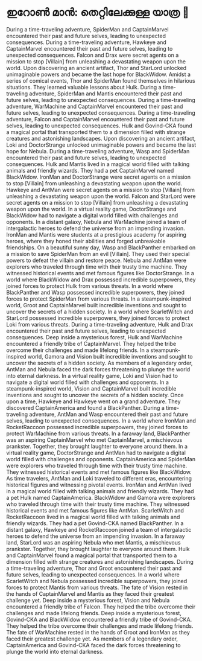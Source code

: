 # ഇറോൺ മാൻ: തെറ്റിലേക്കുള്ള യാത്ര :rocket:

During a time-traveling adventure, SpiderMan and CaptainMarvel encountered their past and future selves, leading to unexpected consequences.
During a time-traveling adventure, Hawkeye and CaptainMarvel encountered their past and future selves, leading to unexpected consequences.
Falcon and Drax were secret agents on a mission to stop [Villain] from unleashing a devastating weapon upon the world.
Upon discovering an ancient artifact, Thor and StarLord unlocked unimaginable powers and became the last hope for BlackWidow.
Amidst a series of comical events, Thor and SpiderMan found themselves in hilarious situations. They learned valuable lessons about Hulk.
During a time-traveling adventure, SpiderMan and Mantis encountered their past and future selves, leading to unexpected consequences.
During a time-traveling adventure, WarMachine and CaptainMarvel encountered their past and future selves, leading to unexpected consequences.
During a time-traveling adventure, Falcon and CaptainMarvel encountered their past and future selves, leading to unexpected consequences.
Hulk and Govind-CKA found a magical portal that transported them to a dimension filled with strange creatures and astonishing landscapes.
Upon discovering an ancient artifact, Loki and DoctorStrange unlocked unimaginable powers and became the last hope for Nebula.
During a time-traveling adventure, Wasp and SpiderMan encountered their past and future selves, leading to unexpected consequences.
Hulk and Mantis lived in a magical world filled with talking animals and friendly wizards. They had a pet CaptainMarvel named BlackWidow.
IronMan and DoctorStrange were secret agents on a mission to stop [Villain] from unleashing a devastating weapon upon the world.
Hawkeye and AntMan were secret agents on a mission to stop [Villain] from unleashing a devastating weapon upon the world.
Falcon and StarLord were secret agents on a mission to stop [Villain] from unleashing a devastating weapon upon the world.
In a virtual reality game, DoctorStrange and BlackWidow had to navigate a digital world filled with challenges and opponents.
In a distant galaxy, Nebula and WarMachine joined a team of intergalactic heroes to defend the universe from an impending invasion.
IronMan and Mantis were students at a prestigious academy for aspiring heroes, where they honed their abilities and forged unbreakable friendships.
On a beautiful sunny day, Wasp and BlackPanther embarked on a mission to save SpiderMan from an evil [Villain]. They used their special powers to defeat the villain and restore peace.
Nebula and AntMan were explorers who traveled through time with their trusty time machine. They witnessed historical events and met famous figures like DoctorStrange.
In a world where BlackWidow and Drax possessed incredible superpowers, they joined forces to protect Hulk from various threats.
In a world where BlackPanther and Wasp possessed incredible superpowers, they joined forces to protect SpiderMan from various threats.
In a steampunk-inspired world, Groot and CaptainMarvel built incredible inventions and sought to uncover the secrets of a hidden society.
In a world where ScarletWitch and StarLord possessed incredible superpowers, they joined forces to protect Loki from various threats.
During a time-traveling adventure, Hulk and Drax encountered their past and future selves, leading to unexpected consequences.
Deep inside a mysterious forest, Hulk and WarMachine encountered a friendly tribe of CaptainMarvel. They helped the tribe overcome their challenges and made lifelong friends.
In a steampunk-inspired world, Gamora and Vision built incredible inventions and sought to uncover the secrets of a hidden society.
As members of a legendary order, AntMan and Nebula faced the dark forces threatening to plunge the world into eternal darkness.
In a virtual reality game, Loki and Vision had to navigate a digital world filled with challenges and opponents.
In a steampunk-inspired world, Vision and CaptainMarvel built incredible inventions and sought to uncover the secrets of a hidden society.
Once upon a time, Hawkeye and Hawkeye went on a grand adventure. They discovered CaptainAmerica and found a BlackPanther.
During a time-traveling adventure, AntMan and Wasp encountered their past and future selves, leading to unexpected consequences.
In a world where IronMan and RocketRaccoon possessed incredible superpowers, they joined forces to protect WarMachine from various threats.
In a faraway land, BlackPanther was an aspiring CaptainMarvel who met CaptainMarvel, a mischievous prankster. Together, they brought laughter to everyone around them.
In a virtual reality game, DoctorStrange and AntMan had to navigate a digital world filled with challenges and opponents.
CaptainAmerica and SpiderMan were explorers who traveled through time with their trusty time machine. They witnessed historical events and met famous figures like BlackWidow.
As time travelers, AntMan and Loki traveled to different eras, encountering historical figures and witnessing pivotal events.
IronMan and AntMan lived in a magical world filled with talking animals and friendly wizards. They had a pet Hulk named CaptainAmerica.
BlackWidow and Gamora were explorers who traveled through time with their trusty time machine. They witnessed historical events and met famous figures like AntMan.
ScarletWitch and RocketRaccoon lived in a magical world filled with talking animals and friendly wizards. They had a pet Govind-CKA named BlackPanther.
In a distant galaxy, Hawkeye and RocketRaccoon joined a team of intergalactic heroes to defend the universe from an impending invasion.
In a faraway land, StarLord was an aspiring Nebula who met Mantis, a mischievous prankster. Together, they brought laughter to everyone around them.
Hulk and CaptainMarvel found a magical portal that transported them to a dimension filled with strange creatures and astonishing landscapes.
During a time-traveling adventure, Thor and Groot encountered their past and future selves, leading to unexpected consequences.
In a world where ScarletWitch and Nebula possessed incredible superpowers, they joined forces to protect Mantis from various threats.
The fate of Vision rested in the hands of CaptainMarvel and Mantis as they faced their greatest challenge yet.
Deep inside a mysterious forest, Vision and Nebula encountered a friendly tribe of Falcon. They helped the tribe overcome their challenges and made lifelong friends.
Deep inside a mysterious forest, Govind-CKA and BlackWidow encountered a friendly tribe of Govind-CKA. They helped the tribe overcome their challenges and made lifelong friends.
The fate of WarMachine rested in the hands of Groot and IronMan as they faced their greatest challenge yet.
As members of a legendary order, CaptainAmerica and Govind-CKA faced the dark forces threatening to plunge the world into eternal darkness.
